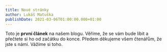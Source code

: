 ```yaml
---
title: Nové stránky
author: Lukáš Matuška
publishDate: 2021-03-06T01:00:00.000+01:00
---
```


Toto je **první článek** na našem blogu. Věříme, že se vám bude líbit a přečtete si ho od začátku do konce. Předem děkujeme všem čtenářům, že jste s námi. Vážíme si toho.